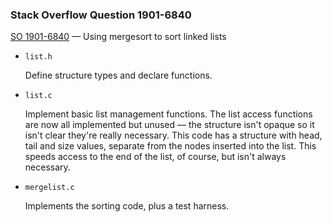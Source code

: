 ### Stack Overflow Question 1901-6840

[SO 1901-6840](https://stackoverflow.com/q/19016840) &mdash;
Using mergesort to sort linked lists

* `list.h`

  Define structure types and declare functions.

* `list.c`

  Implement basic list management functions.  The list access functions
  are now all implemented but unused — the structure isn't opaque so
  it isn't clear they're really necessary.  This code has a structure
  with head, tail and size values, separate from the nodes inserted into
  the list.  This speeds access to the end of the list, of course, but
  isn't always necessary.

* `mergelist.c`

  Implements the sorting code, plus a test harness.

